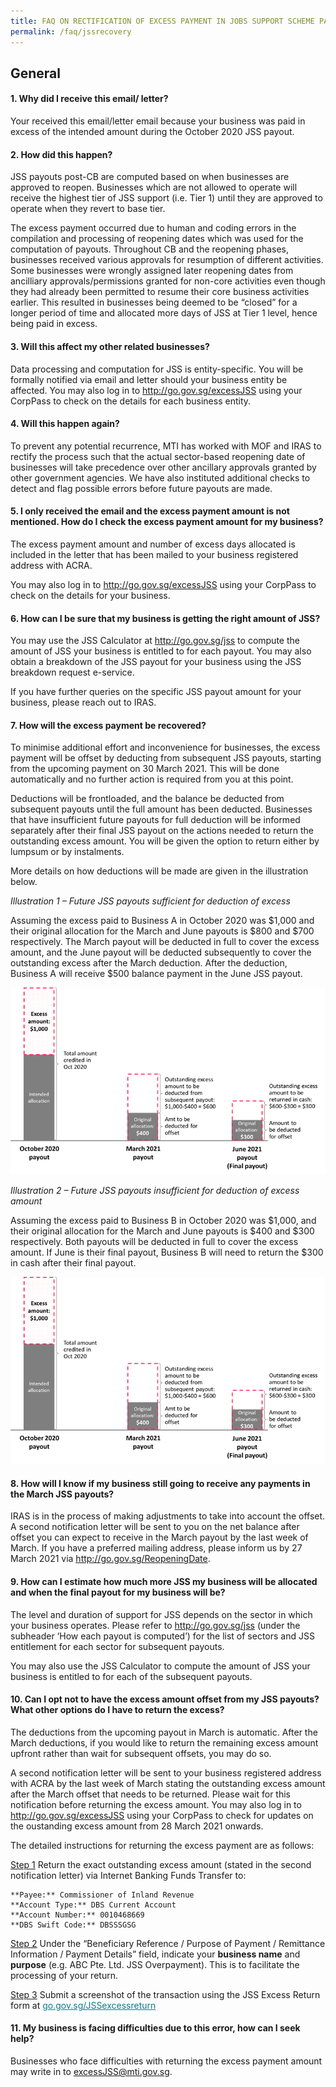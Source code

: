 ```yaml
---
title: FAQ ON RECTIFICATION OF EXCESS PAYMENT IN JOBS SUPPORT SCHEME PAYOUTS
permalink: /faq/jssrecovery
---
```


## General

#### 1. Why did I receive this email/ letter?
Your received this email/letter email because your business was paid in excess of the intended amount during the October 2020 JSS payout.

#### 2. How did this happen?
JSS payouts post-CB are computed based on when businesses are approved to reopen. Businesses which are not allowed to operate will receive the highest tier of JSS support (i.e. Tier 1) until they are approved to operate when they revert to base tier. 

The excess payment occurred due to human and coding errors in the compilation and processing of reopening dates which was used for the computation of payouts. Throughout CB and the reopening phases, businesses received various approvals for resumption of different activities. Some businesses were wrongly assigned later reopening dates from ancilliary approvals/permissions granted for non-core activities even though they had already been permitted to resume their core business activities earlier. This resulted in businesses being deemed to be “closed” for a longer period of time and allocated more days of JSS at Tier 1 level, hence being paid in excess. 

#### 3. Will this affect my other related businesses? 
Data processing and computation for JSS is entity-specific. You will be formally notified via email and letter should your business entity be affected. You may also log in to <a href="http://go.gov.sg/excessJSS" style="color:#037e8a">http://go.gov.sg/excessJSS</a> using your CorpPass to check on the details for each business entity.

#### 4. Will this happen again?
To prevent any potential recurrence, MTI has worked with MOF and IRAS to rectify the process such that the actual sector-based reopening date of businesses will take precedence over other ancillary approvals granted by other government agencies. We have also instituted additional checks to detect and flag possible errors before future payouts are made.

#### 5. I only received the email and the excess payment amount is not mentioned. How do I check the excess payment amount for my business?
The excess payment amount and number of excess days allocated is included in the letter that has been mailed to your business registered address with ACRA. 

You may also log in to <a href="http://go.gov.sg/excessJSS" style="color:#037e8a">http://go.gov.sg/excessJSS</a> using your CorpPass to check on the details for your business. 

#### 6. How can I be sure that my business is getting the right amount of JSS?
You may use the JSS Calculator at <a href="http://go.gov.sg/jss" style="color:#037e8a">http://go.gov.sg/jss</a> to compute the amount of JSS your business is entitled to for each payout. You may also obtain a breakdown of the JSS payout for your business using the JSS breakdown request e-service. 

If you have further queries on the specific JSS payout amount for your business, please reach out to IRAS.

#### 7. How will the excess payment be recovered?
To minimise additional effort and inconvenience for businesses, the excess payment will be offset by deducting from subsequent JSS payouts, starting from the upcoming payment on 30 March 2021. This will be done automatically and no further action is required from you at this point. 

Deductions will be frontloaded, and the balance be deducted from subsequent payouts until the full amount has been deducted. Businesses that have insufficient future payouts for full deduction will be informed separately after their final JSS payout on the actions needed to return the outstanding excess amount. You will be given the option to return either by lumpsum or by instalments.

More details on how deductions will be made are given in the illustration below.

*Illustration 1 – Future JSS payouts sufficient for deduction of excess*

Assuming the excess paid to Business A in October 2020 was $1,000 and their original allocation for the March and June payouts is $800 and $700 respectively. The March payout will be deducted in full to cover the excess amount, and the June payout will be deducted subsequently to cover the outstanding excess after the March deduction. After the deduction, Business A will receive $500 balance payment in the June JSS payout. 

![example2](/images/example2.png "Example 2")

*Illustration 2 – Future JSS payouts insufficient for deduction of excess amount*

Assuming the excess paid to Business B in October 2020 was $1,000, and their original allocation for the March and June payouts is $400 and $300 respectively. Both payouts will be deducted in full to cover the excess amount. If June is their final payout, Business B will need to return the $300 in cash after their final payout. 

![example2](/images/example2.png "Example 2")

#### 8. How will I know if my business still going to receive any payments in the March JSS payouts?
IRAS is in the process of making adjustments to take into account the offset. A second notification letter will be sent to you on the net balance after offset you can expect to receive in the March payout by the last week of March. If you have a preferred mailing address, please inform us by 27 March 2021 via <a href="http://go.gov.sg/ReopeningDate" style="color:#037e8a">http://go.gov.sg/ReopeningDate</a>.

#### 9. How can I estimate how much more JSS my business will be allocated and when the final payout for my business will be?
The level and duration of support for JSS depends on the sector in which your business operates. Please refer to <a href="http://go.gov.sg/jss" style="color:#037e8a">http://go.gov.sg/jss</a> (under the subheader ‘How each payout is computed’) for the list of sectors and JSS entitlement for each sector for subsequent payouts.

You may also use the JSS Calculator to compute the amount of JSS your business is entitled to for each of the subsequent payouts. 

#### 10. Can I opt not to have the excess amount offset from my JSS payouts? What other options do I have to return the excess?
The deductions from the upcoming payout in March is automatic. After the March deductions, if you would like to return the remaining excess amount upfront rather than wait for subsequent offsets, you may do so. 

A second notification letter will be sent to your business registered address with ACRA by the last week of March stating the outstanding excess amount after the March offset that needs to be returned. Please wait for this notification before returning the excess amount. You may also log in to http://go.gov.sg/excessJSS using your CorpPass to check for updates on the oustanding excess amount from 28 March 2021 onwards.

The detailed instructions for returning the excess payment are as follows: 

<ins>Step 1</ins>
Return the exact outstanding excess amount (stated in the second notification letter) via Internet Banking Funds Transfer to: 

    **Payee:** Commissioner of Inland Revenue
    **Account Type:** DBS Current Account
    **Account Number:** 0010468669
    **DBS Swift Code:** DBSSSGSG

<ins>Step 2</ins>
Under the “Beneficiary Reference / Purpose of Payment / Remittance Information / Payment Details” field, indicate your **business name** and **purpose** (e.g. ABC Pte. Ltd. JSS Overpayment). This is to facilitate the processing of your return.

<ins>Step 3</ins>
Submit a screenshot of the transaction using the JSS Excess Return form at <a href="go.gov.sg/JSSexcessreturn" style="color:#037e8a">go.gov.sg/JSSexcessreturn</a>

#### 11. My business is facing difficulties due to this error, how can I seek help? 
Businesses who face difficulties with returning the excess payment amount may write in to <a href="mailto:excessJSS@mti.gov.sg" style="color:#037e8a">excessJSS@mti.gov.sg</a>.